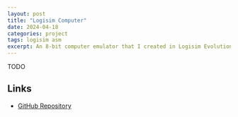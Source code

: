 ```yaml
---
layout: post
title: "Logisim Computer"
date: 2024-04-18
categories: project
tags: logisim asm
excerpt: An 8-bit computer emulator that I created in Logisim Evolution. The computer has a 4-stage pipeline architecture, implementing all necessary components like an ALU, RAM, CPU, CU, etc. It can be used as a calculator and is capable of reading from the keyboard.
---
```


TODO

## Links
- [GitHub Repository](https://github.com/ntonnes/logisim-computer)